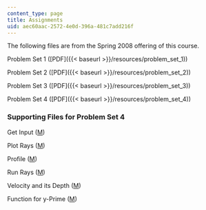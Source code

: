 ```yaml
---
content_type: page
title: Assignments
uid: aec60aac-2572-4e0d-396a-481c7add216f
---
```


The following files are from the Spring 2008 offering of this course.

Problem Set 1 ([PDF]({{< baseurl >}}/resources/problem_set_1))

Problem Set 2 ([PDF]({{< baseurl >}}/resources/problem_set_2))

Problem Set 3 ([PDF]({{< baseurl >}}/resources/problem_set_3))

Problem Set 4 ([PDF]({{< baseurl >}}/resources/problem_set_4))

### Supporting Files for Problem Set 4

Get Input ([M](/courses/earth-atmospheric-and-planetary-sciences/12-510-introduction-to-seismology-spring-2010/assignments/getinput.m))

Plot Rays ([M](/courses/earth-atmospheric-and-planetary-sciences/12-510-introduction-to-seismology-spring-2010/assignments/plotrays.m))

Profile ([M](/courses/earth-atmospheric-and-planetary-sciences/12-510-introduction-to-seismology-spring-2010/assignments/profile.m))

Run Rays ([M](/courses/earth-atmospheric-and-planetary-sciences/12-510-introduction-to-seismology-spring-2010/assignments/runrays.m))

Velocity and its Depth ([M](/courses/earth-atmospheric-and-planetary-sciences/12-510-introduction-to-seismology-spring-2010/assignments/veldep.m))

Function for y-Prime ([M](/courses/earth-atmospheric-and-planetary-sciences/12-510-introduction-to-seismology-spring-2010/assignments/yprime.m))